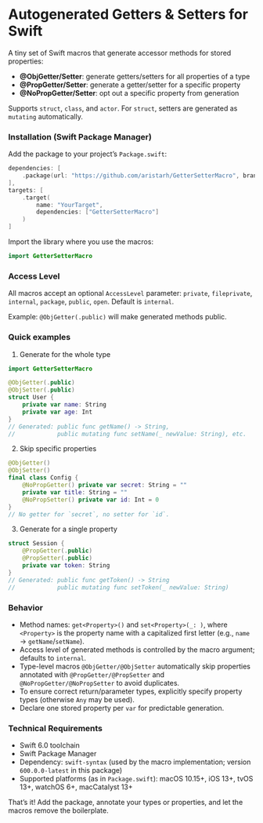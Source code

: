 # Autogenerated Getters & Setters for Swift

A tiny set of Swift macros that generate accessor methods for stored properties:
- **@ObjGetter/Setter**: generate getters/setters for all properties of a type
- **@PropGetter/Setter**: generate a getter/setter for a specific property
- **@NoPropGetter/Setter**: opt out a specific property from generation

Supports `struct`, `class`, and `actor`. For `struct`, setters are generated as `mutating` automatically.

### Installation (Swift Package Manager)
Add the package to your project’s `Package.swift`:

```swift
dependencies: [
    .package(url: "https://github.com/aristarh/GetterSetterMacro", branch: "main")
],
targets: [
    .target(
        name: "YourTarget",
        dependencies: ["GetterSetterMacro"]
    )
]
```

Import the library where you use the macros:

```swift
import GetterSetterMacro
```

### Access Level
All macros accept an optional `AccessLevel` parameter: `private`, `fileprivate`, `internal`, `package`, `public`, `open`.
Default is `internal`.

Example: `@ObjGetter(.public)` will make generated methods public.

### Quick examples

1) Generate for the whole type
```swift
import GetterSetterMacro

@ObjGetter(.public)
@ObjSetter(.public)
struct User {
    private var name: String
    private var age: Int
}
// Generated: public func getName() -> String,
//            public mutating func setName(_ newValue: String), etc.
```

2) Skip specific properties
```swift
@ObjGetter()
@ObjSetter()
final class Config {
    @NoPropGetter() private var secret: String = ""
    private var title: String = ""
    @NoPropSetter() private var id: Int = 0
}
// No getter for `secret`, no setter for `id`.
```

3) Generate for a single property
```swift
struct Session {
    @PropGetter(.public)
    @PropSetter(.public)
    private var token: String
}
// Generated: public func getToken() -> String
//            public mutating func setToken(_ newValue: String)
```

### Behavior
- Method names: `get<Property>()` and `set<Property>(_: )`, where `<Property>` is the property name with a capitalized first letter (e.g., `name` → `getName`/`setName`).
- Access level of generated methods is controlled by the macro argument; defaults to `internal`.
- Type-level macros `@ObjGetter/@ObjSetter` automatically skip properties annotated with `@PropGetter/@PropSetter` and `@NoPropGetter/@NoPropSetter` to avoid duplicates.
- To ensure correct return/parameter types, explicitly specify property types (otherwise `Any` may be used).
- Declare one stored property per `var` for predictable generation.

### Technical Requirements
- Swift 6.0 toolchain
- Swift Package Manager
- Dependency: `swift-syntax` (used by the macro implementation; version `600.0.0-latest` in this package)
- Supported platforms (as in `Package.swift`): macOS 10.15+, iOS 13+, tvOS 13+, watchOS 6+, macCatalyst 13+

That’s it! Add the package, annotate your types or properties, and let the macros remove the boilerplate.
